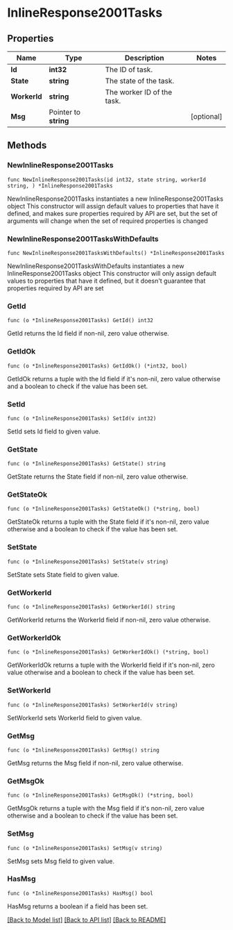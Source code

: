 # InlineResponse2001Tasks

## Properties

Name | Type | Description | Notes
------------ | ------------- | ------------- | -------------
**Id** | **int32** | The ID of task. | 
**State** | **string** | The state of the task. | 
**WorkerId** | **string** | The worker ID of the task. | 
**Msg** | Pointer to **string** |  | [optional] 

## Methods

### NewInlineResponse2001Tasks

`func NewInlineResponse2001Tasks(id int32, state string, workerId string, ) *InlineResponse2001Tasks`

NewInlineResponse2001Tasks instantiates a new InlineResponse2001Tasks object
This constructor will assign default values to properties that have it defined,
and makes sure properties required by API are set, but the set of arguments
will change when the set of required properties is changed

### NewInlineResponse2001TasksWithDefaults

`func NewInlineResponse2001TasksWithDefaults() *InlineResponse2001Tasks`

NewInlineResponse2001TasksWithDefaults instantiates a new InlineResponse2001Tasks object
This constructor will only assign default values to properties that have it defined,
but it doesn't guarantee that properties required by API are set

### GetId

`func (o *InlineResponse2001Tasks) GetId() int32`

GetId returns the Id field if non-nil, zero value otherwise.

### GetIdOk

`func (o *InlineResponse2001Tasks) GetIdOk() (*int32, bool)`

GetIdOk returns a tuple with the Id field if it's non-nil, zero value otherwise
and a boolean to check if the value has been set.

### SetId

`func (o *InlineResponse2001Tasks) SetId(v int32)`

SetId sets Id field to given value.


### GetState

`func (o *InlineResponse2001Tasks) GetState() string`

GetState returns the State field if non-nil, zero value otherwise.

### GetStateOk

`func (o *InlineResponse2001Tasks) GetStateOk() (*string, bool)`

GetStateOk returns a tuple with the State field if it's non-nil, zero value otherwise
and a boolean to check if the value has been set.

### SetState

`func (o *InlineResponse2001Tasks) SetState(v string)`

SetState sets State field to given value.


### GetWorkerId

`func (o *InlineResponse2001Tasks) GetWorkerId() string`

GetWorkerId returns the WorkerId field if non-nil, zero value otherwise.

### GetWorkerIdOk

`func (o *InlineResponse2001Tasks) GetWorkerIdOk() (*string, bool)`

GetWorkerIdOk returns a tuple with the WorkerId field if it's non-nil, zero value otherwise
and a boolean to check if the value has been set.

### SetWorkerId

`func (o *InlineResponse2001Tasks) SetWorkerId(v string)`

SetWorkerId sets WorkerId field to given value.


### GetMsg

`func (o *InlineResponse2001Tasks) GetMsg() string`

GetMsg returns the Msg field if non-nil, zero value otherwise.

### GetMsgOk

`func (o *InlineResponse2001Tasks) GetMsgOk() (*string, bool)`

GetMsgOk returns a tuple with the Msg field if it's non-nil, zero value otherwise
and a boolean to check if the value has been set.

### SetMsg

`func (o *InlineResponse2001Tasks) SetMsg(v string)`

SetMsg sets Msg field to given value.

### HasMsg

`func (o *InlineResponse2001Tasks) HasMsg() bool`

HasMsg returns a boolean if a field has been set.


[[Back to Model list]](../README.md#documentation-for-models) [[Back to API list]](../README.md#documentation-for-api-endpoints) [[Back to README]](../README.md)



